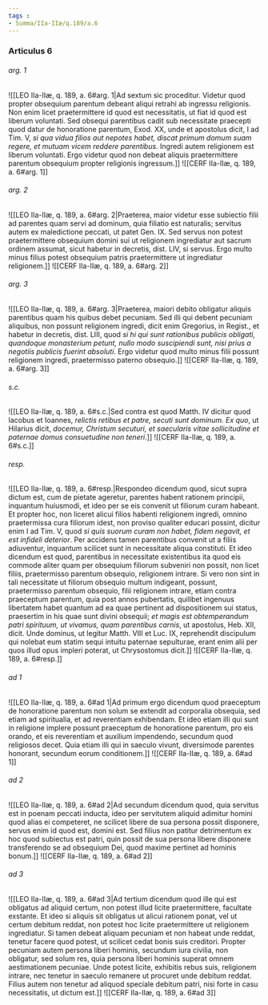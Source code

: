 ```yaml
---
tags : 
- Summa/IIa-IIæ/q.189/a.6
---
```


### Articulus 6

###### arg. 1
![[LEO IIa-IIæ, q. 189, a. 6#arg. 1|Ad sextum sic proceditur. Videtur quod propter obsequium parentum debeant aliqui retrahi ab ingressu religionis. Non enim licet praetermittere id quod est necessitatis, ut fiat id quod est liberum voluntati. Sed obsequi parentibus cadit sub necessitate praecepti quod datur de honoratione parentum, Exod. XX, unde et apostolus dicit, I ad Tim. V, *si qua vidua filios aut nepotes habet, discat primum domum suam regere, et mutuam vicem reddere parentibus*. Ingredi autem religionem est liberum voluntati. Ergo videtur quod non debeat aliquis praetermittere parentum obsequium propter religionis ingressum.]]
![[CERF IIa-IIæ, q. 189, a. 6#arg. 1]]

###### arg. 2
![[LEO IIa-IIæ, q. 189, a. 6#arg. 2|Praeterea, maior videtur esse subiectio filii ad parentes quam servi ad dominum, quia filiatio est naturalis; servitus autem ex maledictione peccati, ut patet Gen. IX. Sed servus non potest praetermittere obsequium domini sui ut religionem ingrediatur aut sacrum ordinem assumat, sicut habetur in decretis, dist. LIV, si servus. Ergo multo minus filius potest obsequium patris praetermittere ut ingrediatur religionem.]]
![[CERF IIa-IIæ, q. 189, a. 6#arg. 2]]

###### arg. 3
![[LEO IIa-IIæ, q. 189, a. 6#arg. 3|Praeterea, maiori debito obligatur aliquis parentibus quam his quibus debet pecuniam. Sed illi qui debent pecuniam aliquibus, non possunt religionem ingredi, dicit enim Gregorius, in Regist., et habetur in decretis, dist. LIII, quod *si hi qui sunt rationibus publicis obligati, quandoque monasterium petunt, nullo modo suscipiendi sunt, nisi prius a negotiis publicis fuerint absoluti*. Ergo videtur quod multo minus filii possunt religionem ingredi, praetermisso paterno obsequio.]]
![[CERF IIa-IIæ, q. 189, a. 6#arg. 3]]

###### s.c.
![[LEO IIa-IIæ, q. 189, a. 6#s.c.|Sed contra est quod Matth. IV dicitur quod Iacobus et Ioannes, *relictis retibus et patre, secuti sunt dominum. Ex quo*, ut Hilarius dicit, *docemur, Christum secuturi, et saecularis vitae sollicitudine et paternae domus consuetudine non teneri*.]]
![[CERF IIa-IIæ, q. 189, a. 6#s.c.]]

###### resp.
![[LEO IIa-IIæ, q. 189, a. 6#resp.|Respondeo dicendum quod, sicut supra dictum est, cum de pietate ageretur, parentes habent rationem principii, inquantum huiusmodi, et ideo per se eis convenit ut filiorum curam habeant. Et propter hoc, non liceret alicui filios habenti religionem ingredi, omnino praetermissa cura filiorum idest, non proviso qualiter educari possint, dicitur enim I ad Tim. V, quod *si quis suorum curam non habet, fidem negavit, et est infideli deterior*. Per accidens tamen parentibus convenit ut a filiis adiuventur, inquantum scilicet sunt in necessitate aliqua constituti. Et ideo dicendum est quod, parentibus in necessitate existentibus ita quod eis commode aliter quam per obsequium filiorum subveniri non possit, non licet filiis, praetermisso parentum obsequio, religionem intrare. Si vero non sint in tali necessitate ut filiorum obsequio multum indigeant, possunt, praetermisso parentum obsequio, filii religionem intrare, etiam contra praeceptum parentum, quia post annos pubertatis, quilibet ingenuus libertatem habet quantum ad ea quae pertinent ad dispositionem sui status, praesertim in his quae sunt divini obsequii; *et magis est obtemperandum patri spirituum, ut vivamus, quam parentibus carnis*, ut apostolus, Heb. XII, dicit. Unde dominus, ut legitur Matth. VIII et Luc. IX, reprehendit discipulum qui nolebat eum statim sequi intuitu paternae sepulturae, erant enim alii per quos illud opus impleri poterat, ut Chrysostomus dicit.]]
![[CERF IIa-IIæ, q. 189, a. 6#resp.]]

###### ad 1
![[LEO IIa-IIæ, q. 189, a. 6#ad 1|Ad primum ergo dicendum quod praeceptum de honoratione parentum non solum se extendit ad corporalia obsequia, sed etiam ad spiritualia, et ad reverentiam exhibendam. Et ideo etiam illi qui sunt in religione implere possunt praeceptum de honoratione parentum, pro eis orando, et eis reverentiam et auxilium impendendo, secundum quod religiosos decet. Quia etiam illi qui in saeculo vivunt, diversimode parentes honorant, secundum eorum conditionem.]]
![[CERF IIa-IIæ, q. 189, a. 6#ad 1]]

###### ad 2
![[LEO IIa-IIæ, q. 189, a. 6#ad 2|Ad secundum dicendum quod, quia servitus est in poenam peccati inducta, ideo per servitutem aliquid adimitur homini quod alias ei competeret, ne scilicet libere de sua persona possit disponere, servus enim id quod est, domini est. Sed filius non patitur detrimentum ex hoc quod subiectus est patri, quin possit de sua persona libere disponere transferendo se ad obsequium Dei, quod maxime pertinet ad hominis bonum.]]
![[CERF IIa-IIæ, q. 189, a. 6#ad 2]]

###### ad 3
![[LEO IIa-IIæ, q. 189, a. 6#ad 3|Ad tertium dicendum quod ille qui est obligatus ad aliquid certum, non potest illud licite praetermittere, facultate exstante. Et ideo si aliquis sit obligatus ut alicui rationem ponat, vel ut certum debitum reddat, non potest hoc licite praetermittere ut religionem ingrediatur. Si tamen debeat aliquam pecuniam et non habeat unde reddat, tenetur facere quod potest, ut scilicet cedat bonis suis creditori. Propter pecuniam autem persona liberi hominis, secundum iura civilia, non obligatur, sed solum res, quia persona liberi hominis superat omnem aestimationem pecuniae. Unde potest licite, exhibitis rebus suis, religionem intrare, nec tenetur in saeculo remanere ut procuret unde debitum reddat. Filius autem non tenetur ad aliquod speciale debitum patri, nisi forte in casu necessitatis, ut dictum est.]]
![[CERF IIa-IIæ, q. 189, a. 6#ad 3]]

